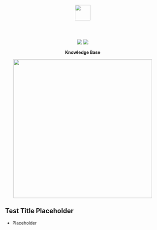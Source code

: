 <p align="center">
  <img src="https://i.imgur.com/vZaCl0Z.png" width="50">
</p>
  
<br>
<br>
  
<p align="center">
  <img src="https://badge.ttsalpha.com/api?icon=mysql&label=MySQL&labelColor=#d1d1d1&iconColor=#fff">
  <img src="https://img.shields.io/docker/v/slatedocs/slate?sort=semver">
</p>

<p align="center"><b> Knowledge Base </b></p>

<p align="center">
  <img src="https://i.imgur.com/EBSeQGz.png" width=450>
</p>


Test Title Placeholder
---------------------------------

* Placeholder





